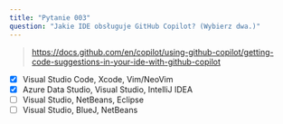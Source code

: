 ```yaml
---
title: "Pytanie 003"
question: "Jakie IDE obsługuje GitHub Copilot? (Wybierz dwa.)"
---
```


> https://docs.github.com/en/copilot/using-github-copilot/getting-code-suggestions-in-your-ide-with-github-copilot
- [x] Visual Studio Code, Xcode, Vim/NeoVim
- [x] Azure Data Studio, Visual Studio, IntelliJ IDEA
- [ ] Visual Studio, NetBeans, Eclipse
- [ ] Visual Studio, BlueJ, NetBeans
